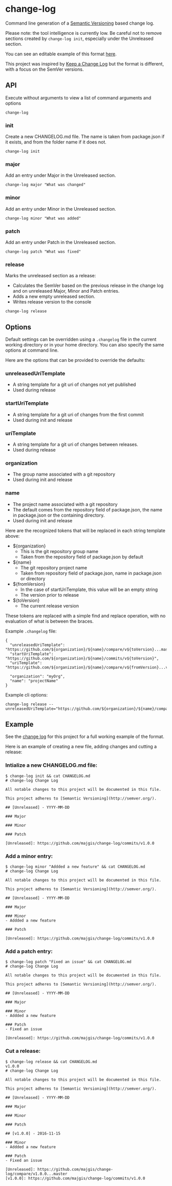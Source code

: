 # change-log

Command line generation of a [Semantic Versioning][0]
based change log.

Please note: the tool intelligence is currently low.  Be careful not to 
remove sections created by `change-log init`, especially under the 
Unreleased section.

You can see an editable example of this format [here][3].

This project was inspired by [Keep a Change Log][2] but the format is 
different, with a focus on the SemVer versions.

## API

Execute without arguments to view a list of command arguments and options

    change-log

### init

Create a new CHANGELOG.md file.
The name is taken from package.json if it exists, and from the folder
name if it does not.

    change-log init
    
### major

Add an entry under Major in the Unreleased section.

    change-log major "What was changed"

### minor

Add an entry under Minor in the Unreleased section.

    change-log minor "What was added"

### patch

Add an entry under Patch in the Unreleased section.

    change-log patch "What was fixed"
    
### release

Marks the unreleased section as a release:
- Calculates the SemVer based on the previous release in the change log 
 and on unreleased Major, Minor and Patch entries.
- Adds a new empty unreleased section.
- Writes release version to the console

```
change-log release
```

## Options

Default settings can be overridden using a `.changelog` file in the 
current working directory or in your home directory.  You can also 
specify the same options at command line.

Here are the options that can be provided to override the defaults:

### unreleasedUriTemplate
- A string template for a git uri of changes not yet published
- Used during release

### startUriTemplate
- A string template for a git uri of changes from the first commit
- Used during init and release

### uriTemplate
- A string template for a git uri of changes between releases.
- Used during release

### organization
- The group name associated with a git repository
- Used during init and release

### name
- The project name associated with a git repository
- The default comes from the repository field of package.json, the 
    name in package.json or the containing directory.
- Used during init and release

Here are the recognized tokens that will be replaced in each string 
template above:

- ${organization}
    - This is the git repository group name
    - Taken from the repository field of package.json by default
- ${name}
    - The git repository project name
    - Taken from repository field of package.json, name in package.json 
    or directory
- ${fromVersion}
    - In the case of startUriTemplate, this value will be an empty string
    - The version prior to release
- ${toVersion}
    - The current release version

These tokens are replaced with a simple find and replace operation, 
with no evaluation of what is between the braces.

Example `.changelog` file:
```
{
  "unreleasedUriTemplate": "https://github.com/${organization}/${name}/compare/v${toVersion}...master",
  "startUriTemplate": "https://github.com/${organization}/${name}/commits/v${toVersion}",
  "uriTemplate": "https://github.com/${organization}/${name}/compare/v${fromVersion}...v${toVersion}",
  
  "organization": "myOrg",
  "name": "projectName"
}
```

Example cli options:

    change-log release --unreleasedUriTemplate="https://github.com/${organization}/${name}/compare/v${toVersion}...master"


## Example

See the [change log][1] for this project for a full working example of
the format.

Here is an example of creating a new file, adding changes and cutting
a release:

### Intialize a new CHANGELOG.md file:
```
$ change-log init && cat CHANGELOG.md
# change-log Change Log

All notable changes to this project will be documented in this file.

This project adheres to [Semantic Versioning](http://semver.org/).

## [Unreleased] - YYYY-MM-DD

### Major

### Minor

### Patch

[Unreleased]: https://github.com/majgis/change-log/commits/v1.0.0
```

### Add a minor entry:
```
$ change-log minor "Addded a new feature" && cat CHANGELOG.md 
# change-log Change Log

All notable changes to this project will be documented in this file.

This project adheres to [Semantic Versioning](http://semver.org/).

## [Unreleased] - YYYY-MM-DD

### Major

### Minor
- Addded a new feature

### Patch

[Unreleased]: https://github.com/majgis/change-log/commits/v1.0.0
```

### Add a patch entry:
```
$ change-log patch "Fixed an issue" && cat CHANGELOG.md 
# change-log Change Log

All notable changes to this project will be documented in this file.

This project adheres to [Semantic Versioning](http://semver.org/).

## [Unreleased] - YYYY-MM-DD

### Major

### Minor
- Addded a new feature

### Patch
- Fixed an issue

[Unreleased]: https://github.com/majgis/change-log/commits/v1.0.0
```

### Cut a release:
```
$ change-log release && cat CHANGELOG.md 
v1.0.0
# change-log Change Log

All notable changes to this project will be documented in this file.

This project adheres to [Semantic Versioning](http://semver.org/).

## [Unreleased] - YYYY-MM-DD

### Major

### Minor

### Patch

## [v1.0.0] - 2016-11-15

### Minor
- Addded a new feature

### Patch
- Fixed an issue

[Unreleased]: https://github.com/majgis/change-log/compare/v1.0.0...master
[v1.0.0]: https://github.com/majgis/change-log/commits/v1.0.0

```


  
[0]: http://semver.org/
[1]: https://github.com/majgis/change-log/blob/master/CHANGELOG.md
[2]: http://keepachangelog.com
[3]: http://majgis.com/change-log

